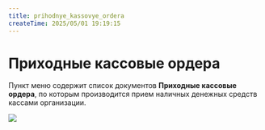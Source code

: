 ```yaml
---
title: prihodnye_kassovye_ordera
createTime: 2025/05/01 19:19:15
---
```

# Приходные кассовые ордера

Пункт меню содержит список документов **Приходные кассовые ордера**, по которым производится прием наличных денежных средств кассами организации.



![](Aspose.Words.83ab1c44-6b28-430a-a5f2-4d9e6ba1abd4.833.png)